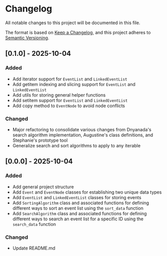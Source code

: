 # Changelog

All notable changes to this project will be documented in this file.

The format is based on [Keep a Changelog](https://keepachangelog.com/en/1.1.0/),
and this project adheres to [Semantic Versioning](https://semver.org/spec/v2.0.0.html).

## [0.1.0] - 2025-10-04
### Added
- Add iterator support for `EventList` and `LinkedEventList`
- Add getitem indexing and slicing support for `EventList` and `LinkedEventList`
- Add utils for storing general helper functions
- Add setitem support for `EventList` and `LinkedEventList`
- Add copy method to `EventNode` to avoid node conflicts

### Changed
- Major refactoring to consolidate various changes from Dnyanada's search algorithm implementation, Augustine's class definitions, and Stephanie's prototype tool
- Generalize search and sort algorithms to apply to any iterable

## [0.0.0] - 2025-10-04

### Added
- Add general project structure
- Add `Event` and `EventNode` classes for establishing two unique data types
- Add `EventList` and `LinkedEventList` classes for storing events
- Add `SortingAlgorithm` class and associated functions for defining different ways to sort an event list using the `sort_data` function
- Add `SearchAlgorithm` class and associated functions for defining different ways to search an event list for a specific ID using the `search_data` function

### Changed
- Update README.md